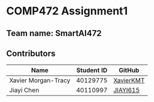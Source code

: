 # COMP472 Assignment1
## Team name: SmartAI472  

## Contributors

| Name                   | Student ID | GitHub                                          |
| ---------------------- | ---------- | ----------------------------------------------- |
| Xavier Morgan-Tracy    | 40129775   | [XavierKMT](https://github.com/XavierKMT)       |
| Jiayi Chen             | 40110997   | [JIAYI615](https://github.com/JIAYI615)         |
  
